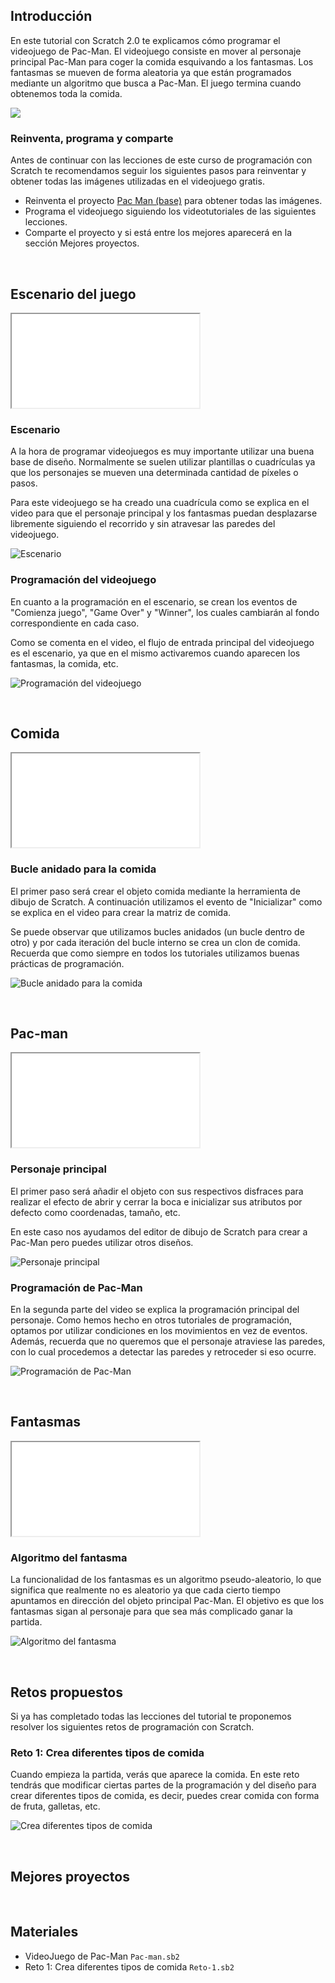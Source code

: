 ## Introducción

En este tutorial con Scratch 2.0 te explicamos cómo programar el videojuego de Pac-Man. El videojuego consiste en mover al personaje principal Pac-Man para coger la comida esquivando a los fantasmas. Los fantasmas se mueven de forma aleatoria ya que están programados mediante un algoritmo que busca a Pac-Man. El juego termina cuando obtenemos toda la comida.

![](img/preview.gif)

### Reinventa, programa y comparte

Antes de continuar con las lecciones de este curso de programación con Scratch te recomendamos seguir los siguientes pasos para reinventar y obtener todas las imágenes utilizadas en el videojuego gratis.

- Reinventa el proyecto [Pac Man (base)](https://scratch.mit.edu/projects/186866500/editor) para obtener todas las imágenes.
- Programa el videojuego siguiendo los videotutoriales de las siguientes lecciones.
- Comparte el proyecto y si está entre los mejores aparecerá en la sección Mejores proyectos.



<br />



## Escenario del juego

<div class="iframe">
  <iframe src="//www.youtube.com/embed/8ytj53-UccY" allowfullscreen></iframe>
</div>

### Escenario

A la hora de programar videojuegos es muy importante utilizar una buena base de diseño. Normalmente se suelen utilizar plantillas o cuadrículas ya que los personajes se mueven una determinada cantidad de píxeles o pasos.

Para este videojuego se ha creado una cuadrícula como se explica en el video para que el personaje principal y los fantasmas puedan desplazarse libremente siguiendo el recorrido y sin atravesar las paredes del videojuego.

![](img/escenario.jpg "Escenario")

### Programación del videojuego

En cuanto a la programación en el escenario, se crean los eventos de "Comienza juego", "Game Over" y "Winner", los cuales cambiarán al fondo correspondiente en cada caso.

Como se comenta en el video, el flujo de entrada principal del videojuego es el escenario, ya que en el mismo activaremos cuando aparecen los fantasmas, la comida, etc.

![](img/programacion.jpg "Programación del videojuego")



<br />



## Comida

<div class="iframe">
  <iframe src="//www.youtube.com/embed/FFmYfH_Lx5M" allowfullscreen></iframe>
</div>

### Bucle anidado para la comida

El primer paso será crear el objeto comida mediante la herramienta de dibujo de Scratch. A continuación utilizamos el evento de "Inicializar" como se explica en el video para crear la matriz de comida.

Se puede observar que utilizamos bucles anidados (un bucle dentro de otro) y por cada iteración del bucle interno se crea un clon de comida. Recuerda que como siempre en todos los tutoriales utilizamos buenas prácticas de programación.

![](img/comida.jpg "Bucle anidado para la comida")



<br />



## Pac-man

<div class="iframe">
  <iframe src="//www.youtube.com/embed/SPVBB_AlRQw" allowfullscreen></iframe>
</div>

### Personaje principal

El primer paso será añadir el objeto con sus respectivos disfraces para realizar el efecto de abrir y cerrar la boca e inicializar sus atributos por defecto como coordenadas, tamaño, etc.

En este caso nos ayudamos del editor de dibujo de Scratch para crear a Pac-Man pero puedes utilizar otros diseños.

![](img/pacman.jpg "Personaje principal")

### Programación de Pac-Man

En la segunda parte del video se explica la programación principal del personaje. Como hemos hecho en otros tutoriales de programación, optamos por utilizar condiciones en los movimientos en vez de eventos. Además, recuerda que no queremos que el personaje atraviese las paredes, con lo cual procedemos a detectar las paredes y retroceder si eso ocurre.

![](img/movimientos.jpg "Programación de Pac-Man")



<br />



## Fantasmas

<div class="iframe">
  <iframe src="//www.youtube.com/embed/Hou9sCeH1MA" allowfullscreen></iframe>
</div>

### Algoritmo del fantasma

La funcionalidad de los fantasmas es un algoritmo pseudo-aleatorio, lo que significa que realmente no es aleatorio ya que cada cierto tiempo apuntamos en dirección del objeto principal Pac-Man. El objetivo es que los fantasmas sigan al personaje para que sea más complicado ganar la partida.

![](img/algoritmo.jpg "Algoritmo del fantasma")



<br />



## Retos propuestos

Si ya has completado todas las lecciones del tutorial te proponemos resolver los siguientes retos de programación con Scratch.

### Reto 1: Crea diferentes tipos de comida

Cuando empieza la partida, verás que aparece la comida. En este reto tendrás que modificar ciertas partes de la programación y del diseño para crear diferentes tipos de comida, es decir, puedes crear comida con forma de fruta, galletas, etc.

![](img/reto-1.gif "Crea diferentes tipos de comida")



<br />



## Mejores proyectos

<!--
![](img/proyecto-usuario.gif "usuario")
-->



<br />



## Materiales

- VideoJuego de Pac-Man `Pac-man.sb2`
- Reto 1: Crea diferentes tipos de comida `Reto-1.sb2`

